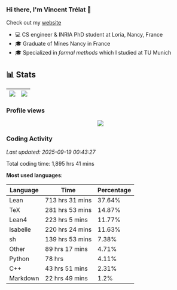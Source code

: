 ### Hi there, I'm Vincent Trélat 👋

Check out my [website](https://vtrelat.github.io)

-   💻 CS engineer & INRIA PhD student at Loria, Nancy, France
-   🎓 Graduate of Mines Nancy in France
-   🎓 Specialized in _formal methods_ which I studied at TU Munich

## 📊 **Stats**

| <img align="center" src="https://readme-stats.clckblog.space/api?username=VTrelat&show_icons=true&include_all_commits=true&theme=tokyonight&hide_border=true" /> | <img align="center" src="https://readme-stats.clckblog.space/api/top-langs/?username=VTrelat&layout=compact&theme=tokyonight&hide_border=true" /> |
| ---------------------------------------------------------------------------------------------------------------------------------------------------------------- | ------------------------------------------------------------------------------------------------------------------------------------------------- |

### Profile views

<p align="center">
 <img src="https://profile-counter.glitch.me/VTrelat/count.svg" />
</p>

<!--automations-->
### Coding Activity
_Last updated: 2025-09-19 00:43:27_

Total coding time: 1,895 hrs 41 mins

**Most used languages**:

| Language | Time | Percentage |
| ------------- | ------------- | ------------- |
| Lean | 713 hrs 31 mins | 37.64% |
| TeX | 281 hrs 53 mins | 14.87% |
| Lean4 | 223 hrs 5 mins | 11.77% |
| Isabelle | 220 hrs 24 mins | 11.63% |
| sh | 139 hrs 53 mins | 7.38% |
| Other | 89 hrs 17 mins | 4.71% |
| Python | 78 hrs | 4.11% |
| C++ | 43 hrs 51 mins | 2.31% |
| Markdown | 22 hrs 49 mins | 1.2% |


